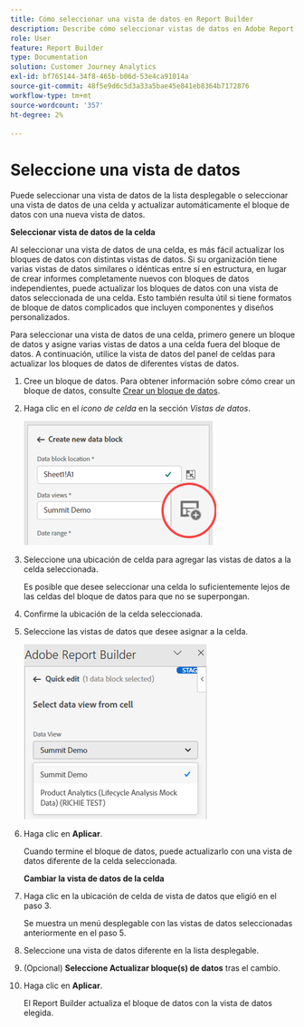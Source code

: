 ```yaml
---
title: Cómo seleccionar una vista de datos en Report Builder
description: Describe cómo seleccionar vistas de datos en Adobe Report Builder
role: User
feature: Report Builder
type: Documentation
solution: Customer Journey Analytics
exl-id: bf765144-34f8-465b-b06d-53e4ca91014a
source-git-commit: 48f5e9d6c5d3a33a5bae45e841eb8364b7172876
workflow-type: tm+mt
source-wordcount: '357'
ht-degree: 2%

---
```


# Seleccione una vista de datos

Puede seleccionar una vista de datos de la lista desplegable o seleccionar una vista de datos de una celda y actualizar automáticamente el bloque de datos con una nueva vista de datos.

**Seleccionar vista de datos de la celda**

Al seleccionar una vista de datos de una celda, es más fácil actualizar los bloques de datos con distintas vistas de datos. Si su organización tiene varias vistas de datos similares o idénticas entre sí en estructura, en lugar de crear informes completamente nuevos con bloques de datos independientes, puede actualizar los bloques de datos con una vista de datos seleccionada de una celda. Esto también resulta útil si tiene formatos de bloque de datos complicados que incluyen componentes y diseños personalizados.

Para seleccionar una vista de datos de una celda, primero genere un bloque de datos y asigne varias vistas de datos a una celda fuera del bloque de datos. A continuación, utilice la vista de datos del panel de celdas para actualizar los bloques de datos de diferentes vistas de datos.

1. Cree un bloque de datos.
Para obtener información sobre cómo crear un bloque de datos, consulte [Crear un bloque de datos](/help/report-builder/create-a-data-block.md).

1. Haga clic en el *icono de celda* en la sección *Vistas de datos*.

   ![Crear nueva ventana de bloque de datos con el icono de celda resaltado.](/help/report-builder/assets/cell-icon.png)

1. Seleccione una ubicación de celda para agregar las vistas de datos a la celda seleccionada.

   Es posible que desee seleccionar una celda lo suficientemente lejos de las celdas del bloque de datos para que no se superpongan.

1. Confirme la ubicación de la celda seleccionada.

1. Seleccione las vistas de datos que desee asignar a la celda.

   ![Panel de edición rápida del Report Builder que muestra las vistas Seleccionar datos.](/help/report-builder/assets/select-data-view.png)

1. Haga clic en **Aplicar**.

   Cuando termine el bloque de datos, puede actualizarlo con una vista de datos diferente de la celda seleccionada.

   **Cambiar la vista de datos de la celda**

1. Haga clic en la ubicación de celda de vista de datos que eligió en el paso 3.

   Se muestra un menú desplegable con las vistas de datos seleccionadas anteriormente en el paso 5.

1. Seleccione una vista de datos diferente en la lista desplegable.

1. (Opcional) **Seleccione Actualizar bloque(s) de datos** tras el cambio.

1. Haga clic en **Aplicar**.

   El Report Builder actualiza el bloque de datos con la vista de datos elegida.
